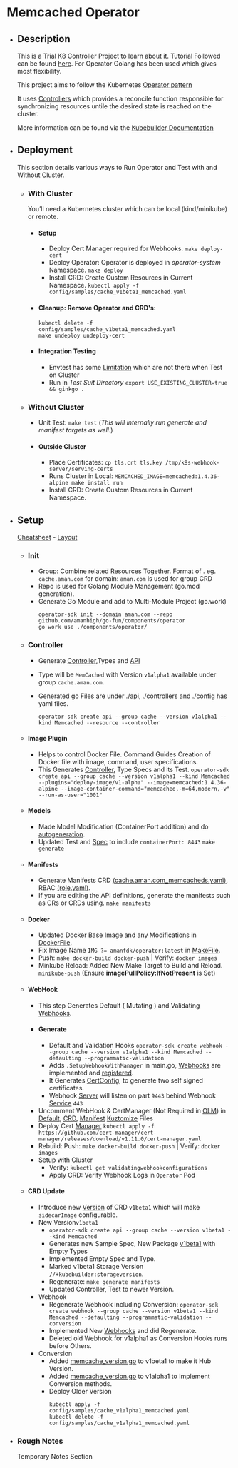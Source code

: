 # Memcached Operator
- ## Description
    This is a Trial K8 Controller Project to learn about it. Tutorial Followed can be found [here](https://sdk.operatorframework.io/docs/building-operators/golang/tutorial/). For Operator Golang has been used which gives most flexibility.  
    
    This project aims to follow the Kubernetes [Operator pattern](https://kubernetes.io/docs/concepts/extend-kubernetes/operator/)  
    
    It uses [Controllers](https://kubernetes.io/docs/concepts/architecture/controller/) which provides a reconcile function responsible for synchronizing resources untile the desired state is reached on the cluster.   
    
    More information can be found via the [Kubebuilder Documentation](https://book.kubebuilder.io/introduction.html)  
- ## Deployment
  This section details various ways to Run Operator and Test with and Without Cluster.  
	- ### With Cluster
	  You’ll need a Kubernetes cluster which can be local (kind/minikube) or remote.  
		- #### Setup
			- Deploy Cert Manager required for Webhooks.
			  `make deploy-cert`  
			- Deploy Operator: Operator is deployed in *operator-system* Namespace.
			  `make deploy`  
			- Install CRD: Create Custom Resources in Current Namespace.
			  `kubectl apply -f config/samples/cache_v1beta1_memcached.yaml`  
		- #### Cleanup: Remove Operator and CRD's:
		  `kubectl delete -f config/samples/cache_v1beta1_memcached.yaml`  
		  `make undeploy undeploy-cert`  
		- #### Integration Testing
			- Envtest has some [Limitation](https://book.kubebuilder.io/reference/envtest.html#namespace-usage-limitation) which are not there when Test on Cluster
			- Run in *Test Suit Directory*
			  `export USE_EXISTING_CLUSTER=true && ginkgo .`  
	- ### Without Cluster
		- Unit Test: `make test` (*This will internally run generate and manifest targets as well.*)
		- #### Outside Cluster
			- Place Certificates: `cp tls.crt tls.key /tmp/k8s-webhook-server/serving-certs`
			- Runs Cluster in Local: `MEMCACHED_IMAGE=memcached:1.4.36-alpine make install run`
			- Install CRD: Create Custom Resources in Current Namespace.
- ## Setup
    [Cheatsheet](https://sdk.operatorframework.io/docs/overview/cheat-sheet/)  -  [Layout](https://sdk.operatorframework.io/docs/overview/project-layout/)  
    - ### Init
        - Group: Combine related Resources Together. Format of <group>.<domain> eg. `cache.aman.com` for domain: `aman.com` is used for group CRD
        - Repo is used for Golang Module Management (go.mod generation).
        - Generate Go Module and add to Multi-Module Project (go.work)
            ```
            operator-sdk init --domain aman.com --repo github.com/amanhigh/go-fun/components/operator
            go work use ./components/operator/
            ```
    - ### Controller
        - Generate [Controller](https://book.kubebuilder.io/cronjob-tutorial/controller-overview.html),Types and [API](https://book.kubebuilder.io/cronjob-tutorial/new-api.html)
        - Type will be `MemCached` with Version `v1alpha1` available under group `cache.aman.com`.
        - Generated go Files are under ./api, ./controllers and  ./config has yaml files.
            
            `operator-sdk create api --group cache --version v1alpha1 --kind Memcached --resource --controller`  
    - #### Image Plugin
        - Helps to control Docker File. Command Guides Creation of Docker file with image, command, user specifications.
        - This Generates [Controller](https://github.com/operator-framework/operator-sdk/blob/latest/testdata/go/v3/memcached-operator/controllers/memcached_controller.go), Type Specs and its Test.
            `operator-sdk create api --group cache --version v1alpha1 --kind Memcached --plugins="deploy-image/v1-alpha" --image=memcached:1.4.36-alpine --image-container-command="memcached,-m=64,modern,-v" --run-as-user="1001"`  
    - #### Models
        - Made Model Modification (ContainerPort addition) and do [autogeneration](https://book.kubebuilder.io/cronjob-tutorial/other-api-files.html).
        - Updated Test and [Spec](config/samples/cache_v1alpha1_memcached.yaml) to include `containerPort: 8443`
            `make generate`  
    - #### Manifests
        - Generate Manifests CRD [(cache.aman.com_memcacheds.yaml)](config/crd/bases/cache.aman.com_memcacheds.yaml), RBAC [(role.yaml)](config/rbac/role.yaml).
        - If you are editing the API definitions, generate the manifests such as CRs or CRDs using.
            `make manifests`  
    - #### Docker
        - Updated Docker Base Image and any Modifications in [DockerFile](./Dockerfile).
        - Fix Image Name `IMG ?= amanfdk/operator:latest` in [MakeFile](./Makefile).
        - Push: `make docker-build docker-push` | Verify: `docker images`
        - Minkube Reload:  Added New Make Target to Build and Reload.
            `minikube-push` (Ensure **imagePullPolicy:IfNotPresent** is Set)  
    - #### WebHook
        - This step Generates Default ( Mutating ) and Validating [Webhooks](https://sdk.operatorframework.io/docs/building-operators/golang/webhook/).
        - #### Generate
            - Default and Validation Hooks
                `operator-sdk create webhook --group cache --version v1alpha1 --kind Memcached --defaulting --programmatic-validation`  
            - Adds `.SetupWebhookWithManager` in main.go, [Webhooks](./api/v1alpha1/memcached_webhook.go) are implemented and [registered](./config/default/webhookcainjection_patch.yaml).
            - It Generates [CertConfig](./config/certmanager/certificate.yaml), to generate two self signed certificates.
            - Webhook [Server](./config/default/manager_webhook_patch.yaml) will listen on part `9443` behind Webhook [Service](./config/webhook/service.yaml) `443`
        - Uncomment WebHook & CertManager (Not Required in [OLM](https://github.com/operator-framework/operator-sdk/issues/6257)) in [Default](./config/default/kustomization.yaml), [CRD](./config/crd/kustomization.yaml), [Manifest](./config/manifests/kustomization.yaml) [Kuztomize](https://book.kubebuilder.io/cronjob-tutorial/running-webhook.html#deploy-webhooks) Files
        - Deploy Cert [Manager](https://cert-manager.io/docs/installation/)
            `kubectl apply -f https://github.com/cert-manager/cert-manager/releases/download/v1.11.0/cert-manager.yaml`  
        - Rebuild: Push: `make docker-build docker-push` | Verify: `docker images`
        - Setup with Cluster
            - Verify: `kubectl get validatingwebhookconfigurations`
            - Apply CRD: Verify Webhook Logs in `Operator` Pod
  - #### CRD Update
    - Introduce new [Version](https://vincenthou.medium.com/how-to-create-conversion-webhook-for-my-operator-with-operator-sdk-36f5ee0170de#aec0) of CRD `v1beta1` which will make `sidecarImage` configurable.
    - New Version`v1beta1`
      - `operator-sdk create api --group cache --version v1beta1 --kind Memcached`
      - Generates new Sample Spec, New Package [v1beta1](api/v1beta1) with Empty Types
      - Implemented Empty Spec and Type.
      - Marked v1beta1 Storage Version `//+kubebuilder:storageversion`.
      - Regenerate: `make generate manifests`
      - Updated Controller, Test to newer Version.
    - Webhook
      - Regenerate Webhook including Conversion: `operator-sdk create webhook --group cache --version v1beta1 --kind Memcached --defaulting --programmatic-validation --conversion`
      - Implemented New [Webhooks](api/v1beta1/memcached_webhook.go) and did Regenerate.
      - Deleted old Webhook for v1alpha1 as Conversion Hooks runs before Others.
    - Conversion
      - Added [memcache_version.go](api/v1beta1/memcached_conversion.go) to v1beta1 to make it Hub Version.
      - Added [memcache_version.go](api/v1alpha1/memcached_conversion.go) to v1alpha1 to Implement Conversion methods.
      - Deploy Older Version
        ```
        kubectl apply -f config/samples/cache_v1alpha1_memcached.yaml
        kubectl delete -f config/samples/cache_v1alpha1_memcached.yaml
        ```
- ### Rough Notes
    Temporary Notes Section
